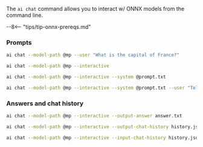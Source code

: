 The `ai chat` command allows you to interact w/ ONNX models from the command line.

--8<-- "tips/tip-onnx-prereqs.md"

### Prompts

```bash title="One prompt"
ai chat --model-path @mp --user "What is the capital of France?"
```

```bash title="Interactive chat"
ai chat --model-path @mp --interactive
```

```bash title="System prompts"
ai chat --model-path @mp --interactive --system @prompt.txt
```

```bash title="User and system prompts"
ai chat --model-path @mp --interactive --system @prompt.txt --user "Tell me a joke"
```

### Answers and chat history

```bash title="Output answer to a file"
ai chat --model-path @mp --interactive --output-answer answer.txt
```

```bash title="Output chat history to a file"
ai chat --model-path @mp --interactive --output-chat-history history.jsonl
```

```bash title="Input chat history"
ai chat --model-path @mp --interactive --input-chat-history history.jsonl
```